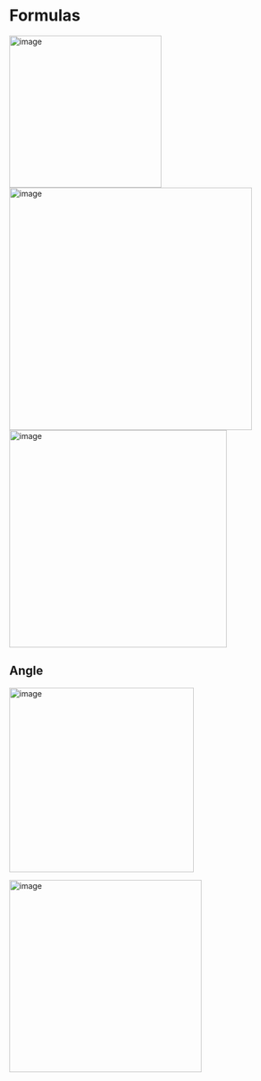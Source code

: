# Formulas

<img width="272" alt="image" src="https://github.com/user-attachments/assets/856879c7-98c3-49b5-bb17-f9b5c1696d31" />
<img width="434" alt="image" src="https://github.com/user-attachments/assets/b6c4ec31-d31d-4cc3-bc81-bdd4f75d9e0f" /> <br>
<img width="389" alt="image" src="https://github.com/user-attachments/assets/5aa55ced-b6d3-44ab-92a7-ffd70c6ab25c" />


## Angle
<img width="330" alt="image" src="https://github.com/user-attachments/assets/e65a9156-1b3d-4de4-b803-9939fa623549" /> <br>

<img width="344" alt="image" src="https://github.com/user-attachments/assets/dfd33cab-3af4-4635-af42-3669f27b691c" />
